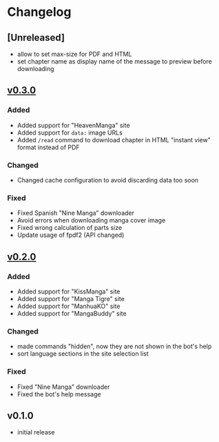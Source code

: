 # Changelog

## [Unreleased]

- allow to set max-size for PDF and HTML
- set chapter name as display name of the message to preview before downloading

## [v0.3.0]

### Added

- Added support for "HeavenManga" site
- Added support for `data:` image URLs
- Added `/read` command to download chapter in HTML "instant view" format instead of PDF

### Changed

- Changed cache configuration to avoid discarding data too soon

### Fixed

- Fixed Spanish "Nine Manga" downloader
- Avoid errors when downloading manga cover image
- Fixed wrong calculation of parts size
- Update usage of fpdf2 (API changed)

## [v0.2.0]

### Added

- Added support for "KissManga" site
- Added support for "Manga Tigre" site
- Added support for "ManhuaKO" site
- Added support for "MangaBuddy" site

### Changed

- made commands "hidden", now they are not shown in the bot's help
- sort language sections in the site selection list

### Fixed

- Fixed "Nine Manga" downloader
- Fixed the bot's help message

## v0.1.0

- initial release


[v0.2.0]: https://github.com/adbenitez/simplebot_manga/compare/v0.1.0...v0.2.0
[v0.3.0]: https://github.com/adbenitez/simplebot_manga/compare/v0.2.0...v0.3.0

